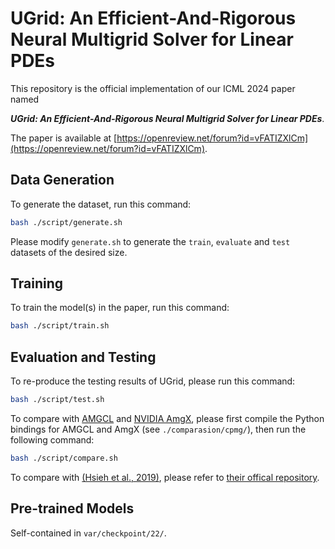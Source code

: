 # UGrid: An Efficient-And-Rigorous Neural Multigrid Solver for Linear PDEs

This repository is the official implementation of our ICML 2024 paper named

***UGrid: An Efficient-And-Rigorous Neural Multigrid Solver for Linear PDEs***.

The paper is available at [https://openreview.net/forum?id=vFATIZXlCm](https://openreview.net/forum?id=vFATIZXlCm). 

## Data Generation

To generate the dataset, run this command:

```bash
bash ./script/generate.sh
```

Please modify `generate.sh` to generate the `train`, `evaluate` and `test` datasets of the desired size. 

## Training

To train the model(s) in the paper, run this command:

```bash
bash ./script/train.sh
```

## Evaluation and Testing

To re-produce the testing results of UGrid, please run this command: 

```bash
bash ./script/test.sh
```

To compare with 
[AMGCL](https://github.com/ddemidov/amgcl) and [NVIDIA AmgX](https://developer.nvidia.com/amgx), 
please first compile the Python bindings for AMGCL and AmgX (see `./comparasion/cpmg/`), 
then run the following command:

```bash
bash ./script/compare.sh
```

To compare with [(Hsieh et al., 2019)](https://openreview.net/forum?id=rklaWn0qK7), 
please refer to [their offical repository](https://github.com/ermongroup/Neural-PDE-Solver). 

## Pre-trained Models

Self-contained in `var/checkpoint/22/`. 


